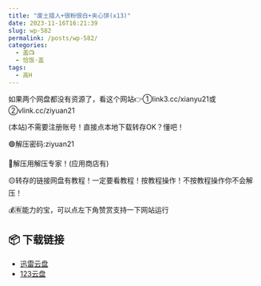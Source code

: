 ```yaml
---
title: "废土猎人+很粉很白+夹心饼(x13)"
date: 2023-11-16T16:21:39
slug: wp-582
permalink: /posts/wp-582/
categories:
  - 盖📺
  - 恰饭·盖
tags:
  - 高H
---
```


如果两个网盘都没有资源了，看这个网站👉①link3.cc/xianyu21或②vlink.cc/ziyuan21

(本站)不需要注册账号！直接点本地下载转存OK？懂吧！

🟢解压密码:ziyuan21

🔵解压用解压专家！(应用商店有)

🟡转存的链接网盘有教程！一定要看教程！按教程操作！不按教程操作你不会解压！

💰🈶能力的宝，可以点左下角赞赏支持一下网站运行

## 📦 下载链接
- [迅雷云盘](https://blziyuan21.com/pay-download/582?key=4e841bcbc2&down_id=0)
- [123云盘](https://blziyuan21.com/pay-download/582?key=4e841bcbc2&down_id=1)

